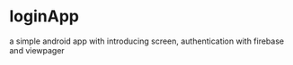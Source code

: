 # loginApp
a simple android app with introducing screen, authentication with firebase and viewpager
